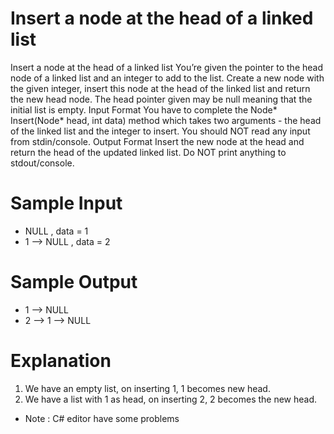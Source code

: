 # Insert a node at the head of a linked list

Insert a node at the
head of a linked list
You’re given the pointer to the head node of a linked list and an integer to add to the list. Create a new
node with the given integer, insert this node at the head of the linked list and return the new head node.
The head pointer given may be null meaning that the initial list is empty.
Input Format
You have to complete the Node* Insert(Node* head, int data) method which takes two arguments - the
head of the linked list and the integer to insert. You should NOT read any input from stdin/console.
Output Format
Insert the new node at the head and return the head of the updated linked list. Do NOT print anything to
stdout/console.

# Sample Input
* NULL , data = 1
* 1 --> NULL , data = 2

# Sample Output
* 1 --> NULL
* 2 --> 1 --> NULL

# Explanation
1. We have an empty list, on inserting 1, 1 becomes new head.
2. We have a list with 1 as head, on inserting 2, 2 becomes the new head.


- Note : C# editor have some problems